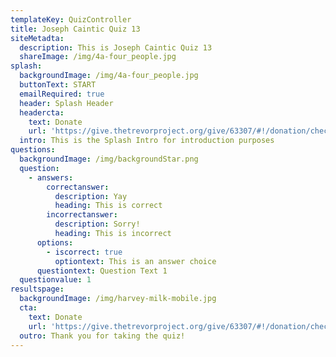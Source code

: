 ```yaml
---
templateKey: QuizController
title: Joseph Caintic Quiz 13
siteMetadta:
  description: This is Joseph Caintic Quiz 13
  shareImage: /img/4a-four_people.jpg
splash:
  backgroundImage: /img/4a-four_people.jpg
  buttonText: START
  emailRequired: true
  header: Splash Header
  headercta:
    text: Donate
    url: 'https://give.thetrevorproject.org/give/63307/#!/donation/checkout'
  intro: This is the Splash Intro for introduction purposes
questions:
  backgroundImage: /img/backgroundStar.png
  question:
    - answers:
        correctanswer:
          description: Yay
          heading: This is correct
        incorrectanswer:
          description: Sorry!
          heading: This is incorrect
      options:
        - iscorrect: true
          optiontext: This is an answer choice
      questiontext: Question Text 1
  questionvalue: 1
resultspage:
  backgroundImage: /img/harvey-milk-mobile.jpg
  cta:
    text: Donate
    url: 'https://give.thetrevorproject.org/give/63307/#!/donation/checkout'
  outro: Thank you for taking the quiz!
---
```


